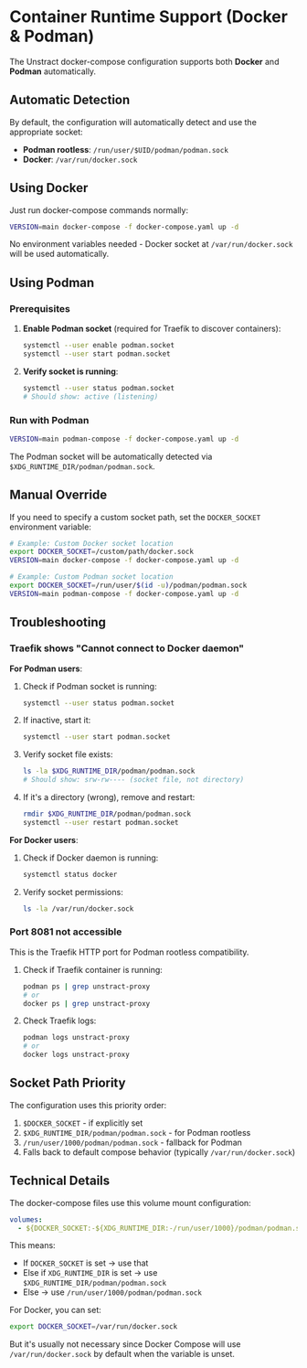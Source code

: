 # Container Runtime Support (Docker & Podman)

The Unstract docker-compose configuration supports both **Docker** and **Podman** automatically.

## Automatic Detection

By default, the configuration will automatically detect and use the appropriate socket:
- **Podman rootless**: `/run/user/$UID/podman/podman.sock`
- **Docker**: `/var/run/docker.sock`

## Using Docker

Just run docker-compose commands normally:

```bash
VERSION=main docker-compose -f docker-compose.yaml up -d
```

No environment variables needed - Docker socket at `/var/run/docker.sock` will be used automatically.

## Using Podman

### Prerequisites

1. **Enable Podman socket** (required for Traefik to discover containers):
   ```bash
   systemctl --user enable podman.socket
   systemctl --user start podman.socket
   ```

2. **Verify socket is running**:
   ```bash
   systemctl --user status podman.socket
   # Should show: active (listening)
   ```

### Run with Podman

```bash
VERSION=main podman-compose -f docker-compose.yaml up -d
```

The Podman socket will be automatically detected via `$XDG_RUNTIME_DIR/podman/podman.sock`.

## Manual Override

If you need to specify a custom socket path, set the `DOCKER_SOCKET` environment variable:

```bash
# Example: Custom Docker socket location
export DOCKER_SOCKET=/custom/path/docker.sock
VERSION=main docker-compose -f docker-compose.yaml up -d

# Example: Custom Podman socket location
export DOCKER_SOCKET=/run/user/$(id -u)/podman/podman.sock
VERSION=main podman-compose -f docker-compose.yaml up -d
```

## Troubleshooting

### Traefik shows "Cannot connect to Docker daemon"

**For Podman users**:
1. Check if Podman socket is running:
   ```bash
   systemctl --user status podman.socket
   ```

2. If inactive, start it:
   ```bash
   systemctl --user start podman.socket
   ```

3. Verify socket file exists:
   ```bash
   ls -la $XDG_RUNTIME_DIR/podman/podman.sock
   # Should show: srw-rw---- (socket file, not directory)
   ```

4. If it's a directory (wrong), remove and restart:
   ```bash
   rmdir $XDG_RUNTIME_DIR/podman/podman.sock
   systemctl --user restart podman.socket
   ```

**For Docker users**:
1. Check if Docker daemon is running:
   ```bash
   systemctl status docker
   ```

2. Verify socket permissions:
   ```bash
   ls -la /var/run/docker.sock
   ```

### Port 8081 not accessible

This is the Traefik HTTP port for Podman rootless compatibility.

1. Check if Traefik container is running:
   ```bash
   podman ps | grep unstract-proxy
   # or
   docker ps | grep unstract-proxy
   ```

2. Check Traefik logs:
   ```bash
   podman logs unstract-proxy
   # or
   docker logs unstract-proxy
   ```

## Socket Path Priority

The configuration uses this priority order:

1. `$DOCKER_SOCKET` - if explicitly set
2. `$XDG_RUNTIME_DIR/podman/podman.sock` - for Podman rootless
3. `/run/user/1000/podman/podman.sock` - fallback for Podman
4. Falls back to default compose behavior (typically `/var/run/docker.sock`)

## Technical Details

The docker-compose files use this volume mount configuration:

```yaml
volumes:
  - ${DOCKER_SOCKET:-${XDG_RUNTIME_DIR:-/run/user/1000}/podman/podman.sock}:/var/run/docker.sock
```

This means:
- If `DOCKER_SOCKET` is set → use that
- Else if `XDG_RUNTIME_DIR` is set → use `$XDG_RUNTIME_DIR/podman/podman.sock`
- Else → use `/run/user/1000/podman/podman.sock`

For Docker, you can set:
```bash
export DOCKER_SOCKET=/var/run/docker.sock
```

But it's usually not necessary since Docker Compose will use `/var/run/docker.sock` by default when the variable is unset.

